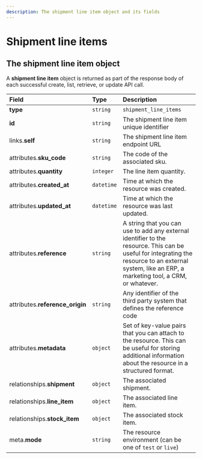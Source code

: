 ```yaml
---
description: The shipment line item object and its fields
---
```


# Shipment line items

## The shipment line item object

A **shipment line item** object is returned as part of the response body of each successful create, list, retrieve, or update API call.

| Field | Type | Description |
| :--- | :--- | :--- |
| **type** | `string` | `shipment_line_items` |
| **id** | `string` | The shipment line item unique identifier |
| links.**self** | `string` | The shipment line item endpoint URL |
| attributes.**sku\_code** | `string` | The code of the associated sku. |
| attributes.**quantity** | `integer` | The line item quantity. |
| attributes.**created\_at** | `datetime` | Time at which the resource was created. |
| attributes.**updated\_at** | `datetime` | Time at which the resource was last updated. |
| attributes.**reference** | `string` | A string that you can use to add any external identifier to the resource. This can be useful for integrating the resource to an external system, like an ERP, a marketing tool, a CRM, or whatever. |
| attributes.**reference\_origin** | `string` | Any identifier of the third party system that defines the reference code |
| attributes.**metadata** | `object` | Set of key-value pairs that you can attach to the resource. This can be useful for storing additional information about the resource in a structured format. |
| relationships.**shipment** | `object` | The associated shipment. |
| relationships.**line\_item** | `object` | The associated line item. |
| relationships.**stock\_item** | `object` | The associated stock item. |
| meta.**mode** | `string` | The resource environment \(can be one of `test` or `live`\) |

